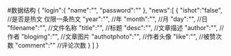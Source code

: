 #数据结构
{
	"login":{
		"name":"",
		"password":""
	},
	"news":[
		{
			"ishot":"false",		//是否是热文 仅限一条热文
			"year":"",		//年
			"month":"",		//月
			"day":"",		//日
			"filename":"",		//文件名称
			"title":"",		//标题
			"desc":"",		//文章描述
			"author":"",		//作者
			"blogimg":"",		//文章图片
			"authotphoto":"",	//作者头像
			"like":"",		//被赞次数
			"comment":""		//评论次数
		}
	]
}